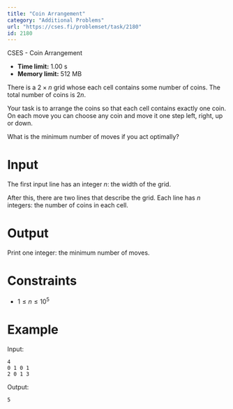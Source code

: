 ```yaml
---
title: "Coin Arrangement"
category: "Additional Problems"
url: "https://cses.fi/problemset/task/2180"
id: 2180
---
```


CSES - Coin Arrangement

  * **Time limit:** 1.00 s
  * **Memory limit:** 512 MB

There is a $2 \times n$ grid whose each cell contains some number of coins.
The total number of coins is $2n$.

Your task is to arrange the coins so that each cell contains exactly one coin.
On each move you can choose any coin and move it one step left, right, up or
down.

What is the minimum number of moves if you act optimally?

# Input

The first input line has an integer $n$: the width of the grid.

After this, there are two lines that describe the grid. Each line has $n$
integers: the number of coins in each cell.

# Output

Print one integer: the minimum number of moves.

# Constraints

  * $1 \le n \le 10^5$

# Example

Input:

    
    
    4
    0 1 0 1
    2 0 1 3
    

Output:

    
    
    5
    

